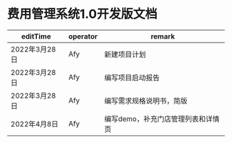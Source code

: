 # 费用管理系统1.0开发版文档

| editTime  | operator  | remark  |
| -------- | ------ |-------- |
| 2022年3月28日 |Afy| 新建项目计划 |
| 2022年3月28日 |Afy| 编写项目启动报告 |
| 2022年3月28日 |Afy| 编写需求规格说明书，简版 |
| 2022年4月8日 |Afy| 编写demo，补充门店管理列表和详情页 |